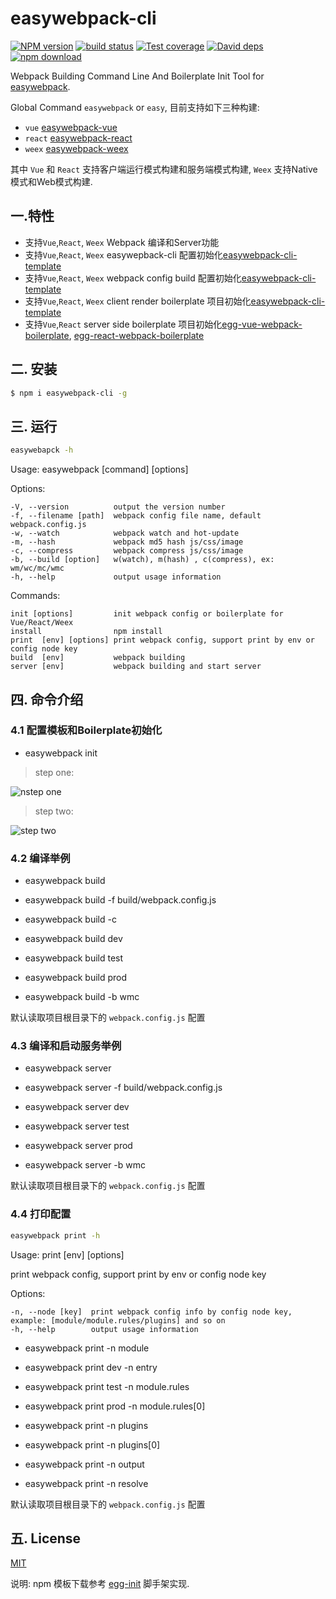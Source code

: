# easywebpack-cli

[![NPM version][npm-image]][npm-url]
[![build status][travis-image]][travis-url]
[![Test coverage][codecov-image]][codecov-url]
[![David deps][david-image]][david-url]
[![npm download][download-image]][download-url]

[npm-image]: https://img.shields.io/npm/v/easywebpack-cli.svg?style=flat-square
[npm-url]: https://npmjs.org/package/easywebpack-cli
[travis-image]: https://img.shields.io/travis/hubcarl/easywebpack-cli.svg?style=flat-square
[travis-url]: https://travis-ci.org/hubcarl/easywebpack-cli
[codecov-image]: https://codecov.io/gh/hubcarl/easywebpack-cli/branch/master/graph/badge.svg
[codecov-url]: https://codecov.io/gh/hubcarl/easywebpack-cli
[david-image]: https://img.shields.io/david/hubcarl/easywebpack-cli.svg?style=flat-square
[david-url]: https://david-dm.org/hubcarl/easywebpack-cli
[download-image]: https://img.shields.io/npm/dm/easywebpack-cli.svg?style=flat-square
[download-url]: https://npmjs.org/package/easywebpack-cli

Webpack Building Command Line And Boilerplate Init Tool for [easywebpack](https://github.com/hubcarl/easywebpack.git).

Global Command `easywebpack` or `easy`,  目前支持如下三种构建:

- `vue` [easywebpack-vue](https://github.com/hubcarl/easywebpack-vue.git) 
- `react` [easywebpack-react](https://github.com/hubcarl/easywebpack-react.git)
- `weex` [easywebpack-weex](https://github.com/hubcarl/easywebpack-weex.git)

其中 `Vue` 和 `React` 支持客户端运行模式构建和服务端模式构建, `Weex` 支持Native模式和Web模式构建.

## 一.特性

- 支持`Vue`,`React`, `Weex` Webpack 编译和Server功能
- 支持`Vue`,`React`, `Weex` easywepback-cli 配置初始化[easywebpack-cli-template](https://github.com/hubcarl/easywebpack-cli-template.git)
- 支持`Vue`,`React`, `Weex` webpack config build 配置初始化[easywebpack-cli-template](https://github.com/hubcarl/easywebpack-cli-template.git)
- 支持`Vue`,`React`, `Weex` client render boilerplate 项目初始化[easywebpack-cli-template](https://github.com/hubcarl/easywebpack-cli-template.git)
- 支持`Vue`,`React` server side boilerplate 项目初始化[egg-vue-webpack-boilerplate](https://github.com/hubcarl/egg-vue-webpack-boilerplate.git), [egg-react-webpack-boilerplate](https://github.com/hubcarl/egg-react-webpack-boilerplate.git)


## 二. 安装

```bash
$ npm i easywebpack-cli -g
```


## 三. 运行


```bash
easywebapck -h
```

Usage: easywebpack [command] [options]


  Options:

    -V, --version          output the version number
    -f, --filename [path]  webpack config file name, default webpack.config.js
    -w, --watch            webpack watch and hot-update
    -m, --hash             webpack md5 hash js/css/image
    -c, --compress         webpack compress js/css/image
    -b, --build [option]   w(watch), m(hash) , c(compress), ex: wm/wc/mc/wmc
    -h, --help             output usage information


  Commands:
  
    init [options]         init webpack config or boilerplate for Vue/React/Weex
    install                npm install
    print  [env] [options] print webpack config, support print by env or config node key
    build  [env]           webpack building
    server [env]           webpack building and start server



## 四. 命令介绍

### 4.1 配置模板和Boilerplate初始化

- easywebpack init

> step one:

![nstep one](https://github.com/hubcarl/easywebpack-cli/blob/master/doc/cli-init-step-one.png)

> step two:

![step two](https://github.com/hubcarl/easywebpack-cli/blob/master/doc/cli-init-step-two.png)


### 4.2 编译举例

- easywebpack build

- easywebpack build -f build/webpack.config.js

- easywebpack build -c

- easywebpack build dev

- easywebpack build test

- easywebpack build prod

- easywebpack build -b wmc 

默认读取项目根目录下的 `webpack.config.js` 配置

### 4.3 编译和启动服务举例

- easywebpack server

- easywebpack server -f build/webpack.config.js

- easywebpack server dev

- easywebpack server test

- easywebpack server prod

- easywebpack server -b wmc 

默认读取项目根目录下的 `webpack.config.js` 配置

### 4.4 打印配置

```bash
easywebpack print -h
```

 Usage: print [env] [options]

  print webpack config, support print by env or config node key


  Options:

    -n, --node [key]  print webpack config info by config node key, example: [module/module.rules/plugins] and so on
    -h, --help        output usage information

- easywebpack print -n module

- easywebpack print dev -n entry

- easywebpack print test -n module.rules

- easywebpack print prod -n module.rules[0]

- easywebpack print -n plugins

- easywebpack print -n plugins[0]

- easywebpack print -n output

- easywebpack print -n resolve

默认读取项目根目录下的 `webpack.config.js` 配置

## 五. License

[MIT](LICENSE)

说明: npm 模板下载参考 [egg-init](https://github.com/eggjs/egg-init) 脚手架实现.
